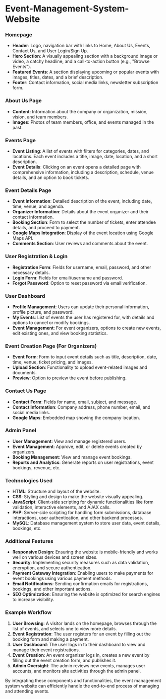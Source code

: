 # Event-Management-System-Website

### Homepage
- **Header**: Logo, navigation bar with links to Home, About Us, Events, Contact Us, and User Login/Sign Up.
- **Hero Section**: A visually appealing section with a background image or video, a catchy headline, and a call-to-action button (e.g., "Browse Events").
- **Featured Events**: A section displaying upcoming or popular events with images, titles, dates, and a brief description.
- **Footer**: Contact information, social media links, newsletter subscription form.

### About Us Page
- **Content**: Information about the company or organization, mission, vision, and team members.
- **Images**: Photos of team members, office, and events managed in the past.

### Events Page
- **Event Listing**: A list of events with filters for categories, dates, and locations. Each event includes a title, image, date, location, and a short description.
- **Event Details**: Clicking on an event opens a detailed page with comprehensive information, including a description, schedule, venue details, and an option to book tickets.

### Event Details Page
- **Event Information**: Detailed description of the event, including date, time, venue, and agenda.
- **Organizer Information**: Details about the event organizer and their contact information.
- **Booking Section**: Form to select the number of tickets, enter attendee details, and proceed to payment.
- **Google Maps Integration**: Display of the event location using Google Maps API.
- **Comments Section**: User reviews and comments about the event.

### User Registration & Login
- **Registration Form**: Fields for username, email, password, and other necessary details.
- **Login Form**: Fields for email/username and password.
- **Forgot Password**: Option to reset password via email verification.

### User Dashboard
- **Profile Management**: Users can update their personal information, profile picture, and password.
- **My Events**: List of events the user has registered for, with details and options to cancel or modify bookings.
- **Event Management**: For event organizers, options to create new events, edit existing ones, and view booking statistics.

### Event Creation Page (For Organizers)
- **Event Form**: Form to input event details such as title, description, date, time, venue, ticket pricing, and images.
- **Upload Section**: Functionality to upload event-related images and documents.
- **Preview**: Option to preview the event before publishing.

### Contact Us Page
- **Contact Form**: Fields for name, email, subject, and message.
- **Contact Information**: Company address, phone number, email, and social media links.
- **Google Maps**: Embedded map showing the company location.

### Admin Panel
- **User Management**: View and manage registered users.
- **Event Management**: Approve, edit, or delete events created by organizers.
- **Booking Management**: View and manage event bookings.
- **Reports and Analytics**: Generate reports on user registrations, event bookings, revenue, etc.

### Technologies Used
- **HTML**: Structure and layout of the website.
- **CSS**: Styling and design to make the website visually appealing.
- **JavaScript**: Client-side scripting for dynamic functionalities like form validation, interactive elements, and AJAX calls.
- **PHP**: Server-side scripting for handling form submissions, database interactions, user authentication, and other backend processes.
- **MySQL**: Database management system to store user data, event details, bookings, etc.

### Additional Features
- **Responsive Design**: Ensuring the website is mobile-friendly and works well on various devices and screen sizes.
- **Security**: Implementing security measures such as data validation, encryption, and secure authentication.
- **Payment Gateway Integration**: Enabling users to make payments for event bookings using various payment methods.
- **Email Notifications**: Sending confirmation emails for registrations, bookings, and other important actions.
- **SEO Optimization**: Ensuring the website is optimized for search engines to increase visibility.

### Example Workflow
1. **User Browsing**: A visitor lands on the homepage, browses through the list of events, and selects one to view more details.
2. **Event Registration**: The user registers for an event by filling out the booking form and making a payment.
3. **User Dashboard**: The user logs in to their dashboard to view and manage their event registrations.
4. **Event Creation**: An event organizer logs in, creates a new event by filling out the event creation form, and publishes it.
5. **Admin Oversight**: The admin reviews new events, manages user accounts, and monitors site activities through the admin panel.

By integrating these components and functionalities, the event management system website can efficiently handle the end-to-end process of managing and attending events.
